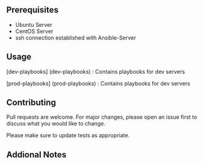 ## Prerequisites
* Ubuntu Server 
* CentOS Server
* ssh connection established with Ansible-Server

## Usage
[dev-playbooks] (dev-playbooks) : Contains playbooks for dev servers

[prod-playbooks] (prod-playbooks) : Contains playbooks for dev servers

## Contributing

Pull requests are welcome. For major changes, please open an issue first to discuss what you would like to change.

Please make sure to update tests as appropriate.

## Addional Notes